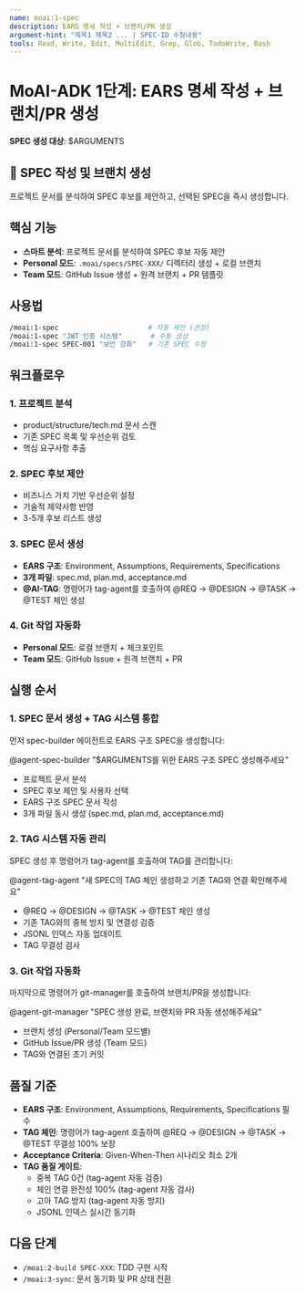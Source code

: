 ```yaml
---
name: moai:1-spec
description: EARS 명세 작성 + 브랜치/PR 생성
argument-hint: "제목1 제목2 ... | SPEC-ID 수정내용"
tools: Read, Write, Edit, MultiEdit, Grep, Glob, TodoWrite, Bash
---
```


# MoAI-ADK 1단계: EARS 명세 작성 + 브랜치/PR 생성

**SPEC 생성 대상**: $ARGUMENTS

## 🚀 SPEC 작성 및 브랜치 생성

프로젝트 문서를 분석하여 SPEC 후보를 제안하고, 선택된 SPEC을 즉시 생성합니다.

## 핵심 기능

- **스마트 분석**: 프로젝트 문서를 분석하여 SPEC 후보 자동 제안
- **Personal 모드**: `.moai/specs/SPEC-XXX/` 디렉터리 생성 + 로컬 브랜치
- **Team 모드**: GitHub Issue 생성 + 원격 브랜치 + PR 템플릿

## 사용법

```bash
/moai:1-spec                      # 자동 제안 (권장)
/moai:1-spec "JWT 인증 시스템"       # 수동 생성
/moai:1-spec SPEC-001 "보안 강화"   # 기존 SPEC 수정
```

## 워크플로우

### 1. 프로젝트 분석
- product/structure/tech.md 문서 스캔
- 기존 SPEC 목록 및 우선순위 검토
- 핵심 요구사항 추출

### 2. SPEC 후보 제안
- 비즈니스 가치 기반 우선순위 설정
- 기술적 제약사항 반영
- 3-5개 후보 리스트 생성

### 3. SPEC 문서 생성
- **EARS 구조**: Environment, Assumptions, Requirements, Specifications
- **3개 파일**: spec.md, plan.md, acceptance.md
- **@AI-TAG**: 명령어가 tag-agent를 호출하여 @REQ → @DESIGN → @TASK → @TEST 체인 생성

### 4. Git 작업 자동화
- **Personal 모드**: 로컬 브랜치 + 체크포인트
- **Team 모드**: GitHub Issue + 원격 브랜치 + PR

## 실행 순서

### 1. SPEC 문서 생성 + TAG 시스템 통합

먼저 spec-builder 에이전트로 EARS 구조 SPEC을 생성합니다:

@agent-spec-builder "$ARGUMENTS를 위한 EARS 구조 SPEC 생성해주세요"

- 프로젝트 문서 분석
- SPEC 후보 제안 및 사용자 선택
- EARS 구조 SPEC 문서 작성
- 3개 파일 동시 생성 (spec.md, plan.md, acceptance.md)

### 2. TAG 시스템 자동 관리

SPEC 생성 후 명령어가 tag-agent를 호출하여 TAG를 관리합니다:

@agent-tag-agent "새 SPEC의 TAG 체인 생성하고 기존 TAG와 연결 확인해주세요"

- @REQ → @DESIGN → @TASK → @TEST 체인 생성
- 기존 TAG와의 중복 방지 및 연결성 검증
- JSONL 인덱스 자동 업데이트
- TAG 무결성 검사

### 3. Git 작업 자동화

마지막으로 명령어가 git-manager를 호출하여 브랜치/PR을 생성합니다:

@agent-git-manager "SPEC 생성 완료, 브랜치와 PR 자동 생성해주세요"

- 브랜치 생성 (Personal/Team 모드별)
- GitHub Issue/PR 생성 (Team 모드)
- TAG와 연결된 초기 커밋

## 품질 기준

- **EARS 구조**: Environment, Assumptions, Requirements, Specifications 필수
- **TAG 체인**: 명령어가 tag-agent 호출하여 @REQ → @DESIGN → @TASK → @TEST 무결성 100% 보장
- **Acceptance Criteria**: Given-When-Then 시나리오 최소 2개
- **TAG 품질 게이트**:
  - 중복 TAG 0건 (tag-agent 자동 검증)
  - 체인 연결 완전성 100% (tag-agent 자동 검사)
  - 고아 TAG 방지 (tag-agent 자동 방지)
  - JSONL 인덱스 실시간 동기화

## 다음 단계

- `/moai:2-build SPEC-XXX`: TDD 구현 시작
- `/moai:3-sync`: 문서 동기화 및 PR 상태 전환
